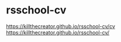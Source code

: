 # rsschool-cv
https://killthecreator.github.io/rsschool-cv/cv
https://killthecreator.github.io/rsschool-cv/

